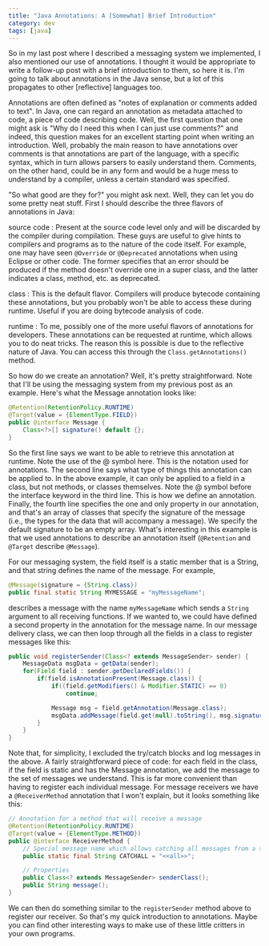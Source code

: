 ```yaml
---
title: "Java Annotations: A [Somewhat] Brief Introduction"
category: dev
tags: [java]
---
```


So in my last post where I described a messaging system we implemented, I also mentioned our use of
annotations. I thought it would be appropriate to write a follow-up post with a brief introduction
to them, so here it is. I'm going to talk about annotations in the Java sense, but a lot of this
propagates to other \[reflective\] languages too.

Annotations are often defined as "notes of explanation or comments added to text". In Java, one can
regard an annotation as metadata attached to code, a piece of code describing code. Well, the first
question that one might ask is "Why do I need this when I can just use comments?" and indeed, this
question makes for an excellent starting point when writing an introduction. Well, probably the main
reason to have annotations over comments is that annotations are part of the language, with a
specific syntax, which in turn allows parsers to easily understand them. Comments, on the other
hand, could be in any form and would be a huge mess to understand by a compiler, unless a certain
standard was specified.

"So what good are they for?" you might ask next. Well, they can let you do some pretty neat stuff.
First I should describe the three flavors of annotations in Java:

source code : Present at the source code level only and will be discarded by the compiler during
compilation. These guys are useful to give hints to compilers and programs as to the nature of the
code itself. For example, one may have seen `@Override` or `@Deprecated` annotations when using
Eclipse or other code. The former specifies that an error should be produced if the method doesn't
override one in a super class, and the latter indicates a class, method, etc. as deprecated.

class : This is the default flavor. Compilers will produce bytecode containing these annotations,
but you probably won't be able to access these during runtime. Useful if you are doing bytecode
analysis of code.

runtime : To me, possibly one of the more useful flavors of annotations for developers. These
annotations can be requested at runtime, which allows you to do neat tricks. The reason this is
possible is due to the reflective nature of Java. You can access this through the
`Class.getAnnotations()` method.

So how do we create an annotation? Well, it's pretty straightforward. Note that I'll be using the
messaging system from my previous post as an example. Here's what the Message annotation looks like:

```java
@Retention(RetentionPolicy.RUNTIME)
@Target(value = {ElementType.FIELD})
public @interface Message {
	Class<?>[] signature() default {};
}
```

So the first line says we want to be able to retrieve this annotation at runtime. Note the use of
the @ symbol here. This is the notation used for annotations. The second line says what type of
things this annotation can be applied to. In the above example, it can only be applied to a field in
a class, but not methods, or classes themselves. Note the @ symbol before the interface keyword in
the third line. This is how we define an annotation. Finally, the fourth line specifies the one and
only property in our annotation, and that's an array of classes that specify the signature of the
message (i.e., the types for the data that will accompany a message). We specify the default
signature to be an empty array. What's interesting in this example is that we used annotations to
describe an annotation itself (`@Retention` and `@Target` describe `@Message`).

For our messaging system, the field itself is a static member that is a String, and that string
defines the name of the message. For example,

```java
@Message(signature = {String.class})
public final static String MYMESSAGE = "myMessageName";
```

describes a message with the name `myMessageName` which sends a `String` argument to all receiving
functions. If we wanted to, we could have defined a second property in the annotation for the
message name. In our message delivery class, we can then loop through all the fields in a class to
register messages like this:

```java
public void registerSender(Class<? extends MessageSender> sender) {
	MessageData msgData = getData(sender);
	for(Field field : sender.getDeclaredFields()) {
		if(field.isAnnotationPresent(Message.class)) {
			if((field.getModifiers() & Modifier.STATIC) == 0)
				continue;

			Message msg = field.getAnnotation(Message.class);
			msgData.addMessage(field.get(null).toString(), msg.signature());
		}
	}
}
```

Note that, for simplicity, I excluded the try/catch blocks and log messages in the above. A fairly
straightforward piece of code: for each field in the class, if the field is static and has the
Message annotation, we add the message to the set of messages we understand. This is far more
convenient than having to register each individual message. For message receivers we have a
`@ReceiverMethod` annotation that I won't explain, but it looks something like this:

```java
// Annotation for a method that will receive a message
@Retention(RetentionPolicy.RUNTIME)
@Target(value = {ElementType.METHOD})
public @interface ReceiverMethod {
	// Special message name which allows catching all messages from a sender
	public static final String CATCHALL = "<<all>>";

	// Properties
	public Class<? extends MessageSender> senderClass();
	public String message();
}
```

We can then do something similar to the `registerSender` method above to register our receiver. So
that's my quick introduction to annotations. Maybe you can find other interesting ways to make use
of these little critters in your own programs.
